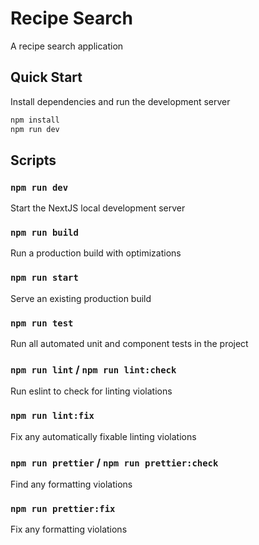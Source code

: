 # Recipe Search

A recipe search application

## Quick Start

Install dependencies and run the development server

```bash
npm install
npm run dev
```

## Scripts

### `npm run dev`

Start the NextJS local development server

### `npm run build`

Run a production build with optimizations

### `npm run start`

Serve an existing production build

### `npm run test`

Run all automated unit and component tests in the project

### `npm run lint` / `npm run lint:check`

Run eslint to check for linting violations

### `npm run lint:fix`

Fix any automatically fixable linting violations

### `npm run prettier` / `npm run prettier:check`

Find any formatting violations

### `npm run prettier:fix`

Fix any formatting violations